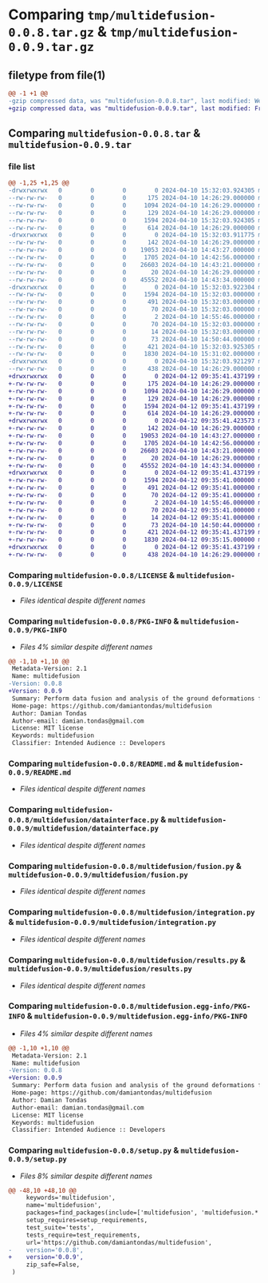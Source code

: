 # Comparing `tmp/multidefusion-0.0.8.tar.gz` & `tmp/multidefusion-0.0.9.tar.gz`

## filetype from file(1)

```diff
@@ -1 +1 @@
-gzip compressed data, was "multidefusion-0.0.8.tar", last modified: Wed Apr 10 15:32:03 2024, max compression
+gzip compressed data, was "multidefusion-0.0.9.tar", last modified: Fri Apr 12 09:35:41 2024, max compression
```

## Comparing `multidefusion-0.0.8.tar` & `multidefusion-0.0.9.tar`

### file list

```diff
@@ -1,25 +1,25 @@
-drwxrwxrwx   0        0        0        0 2024-04-10 15:32:03.924305 multidefusion-0.0.8/
--rw-rw-rw-   0        0        0      175 2024-04-10 14:26:29.000000 multidefusion-0.0.8/AUTHORS.rst
--rw-rw-rw-   0        0        0     1094 2024-04-10 14:26:29.000000 multidefusion-0.0.8/LICENSE
--rw-rw-rw-   0        0        0      129 2024-04-10 14:26:29.000000 multidefusion-0.0.8/MANIFEST.in
--rw-rw-rw-   0        0        0     1594 2024-04-10 15:32:03.924305 multidefusion-0.0.8/PKG-INFO
--rw-rw-rw-   0        0        0      614 2024-04-10 14:26:29.000000 multidefusion-0.0.8/README.md
-drwxrwxrwx   0        0        0        0 2024-04-10 15:32:03.911775 multidefusion-0.0.8/multidefusion/
--rw-rw-rw-   0        0        0      142 2024-04-10 14:26:29.000000 multidefusion-0.0.8/multidefusion/__init__.py
--rw-rw-rw-   0        0        0    19053 2024-04-10 14:43:27.000000 multidefusion-0.0.8/multidefusion/datainterface.py
--rw-rw-rw-   0        0        0     1705 2024-04-10 14:42:56.000000 multidefusion-0.0.8/multidefusion/fusion.py
--rw-rw-rw-   0        0        0    26603 2024-04-10 14:43:21.000000 multidefusion-0.0.8/multidefusion/integration.py
--rw-rw-rw-   0        0        0       20 2024-04-10 14:26:29.000000 multidefusion-0.0.8/multidefusion/multidefusion.py
--rw-rw-rw-   0        0        0    45552 2024-04-10 14:43:34.000000 multidefusion-0.0.8/multidefusion/results.py
-drwxrwxrwx   0        0        0        0 2024-04-10 15:32:03.922304 multidefusion-0.0.8/multidefusion.egg-info/
--rw-rw-rw-   0        0        0     1594 2024-04-10 15:32:03.000000 multidefusion-0.0.8/multidefusion.egg-info/PKG-INFO
--rw-rw-rw-   0        0        0      491 2024-04-10 15:32:03.000000 multidefusion-0.0.8/multidefusion.egg-info/SOURCES.txt
--rw-rw-rw-   0        0        0       70 2024-04-10 15:32:03.000000 multidefusion-0.0.8/multidefusion.egg-info/dependency_links.txt
--rw-rw-rw-   0        0        0        2 2024-04-10 14:55:46.000000 multidefusion-0.0.8/multidefusion.egg-info/not-zip-safe
--rw-rw-rw-   0        0        0       70 2024-04-10 15:32:03.000000 multidefusion-0.0.8/multidefusion.egg-info/requires.txt
--rw-rw-rw-   0        0        0       14 2024-04-10 15:32:03.000000 multidefusion-0.0.8/multidefusion.egg-info/top_level.txt
--rw-rw-rw-   0        0        0       73 2024-04-10 14:50:44.000000 multidefusion-0.0.8/requirements.txt
--rw-rw-rw-   0        0        0      421 2024-04-10 15:32:03.925305 multidefusion-0.0.8/setup.cfg
--rw-rw-rw-   0        0        0     1830 2024-04-10 15:31:02.000000 multidefusion-0.0.8/setup.py
-drwxrwxrwx   0        0        0        0 2024-04-10 15:32:03.921297 multidefusion-0.0.8/tests/
--rw-rw-rw-   0        0        0      438 2024-04-10 14:26:29.000000 multidefusion-0.0.8/tests/test_multidefusion.py
+drwxrwxrwx   0        0        0        0 2024-04-12 09:35:41.437199 multidefusion-0.0.9/
+-rw-rw-rw-   0        0        0      175 2024-04-10 14:26:29.000000 multidefusion-0.0.9/AUTHORS.rst
+-rw-rw-rw-   0        0        0     1094 2024-04-10 14:26:29.000000 multidefusion-0.0.9/LICENSE
+-rw-rw-rw-   0        0        0      129 2024-04-10 14:26:29.000000 multidefusion-0.0.9/MANIFEST.in
+-rw-rw-rw-   0        0        0     1594 2024-04-12 09:35:41.437199 multidefusion-0.0.9/PKG-INFO
+-rw-rw-rw-   0        0        0      614 2024-04-10 14:26:29.000000 multidefusion-0.0.9/README.md
+drwxrwxrwx   0        0        0        0 2024-04-12 09:35:41.423573 multidefusion-0.0.9/multidefusion/
+-rw-rw-rw-   0        0        0      142 2024-04-10 14:26:29.000000 multidefusion-0.0.9/multidefusion/__init__.py
+-rw-rw-rw-   0        0        0    19053 2024-04-10 14:43:27.000000 multidefusion-0.0.9/multidefusion/datainterface.py
+-rw-rw-rw-   0        0        0     1705 2024-04-10 14:42:56.000000 multidefusion-0.0.9/multidefusion/fusion.py
+-rw-rw-rw-   0        0        0    26603 2024-04-10 14:43:21.000000 multidefusion-0.0.9/multidefusion/integration.py
+-rw-rw-rw-   0        0        0       20 2024-04-10 14:26:29.000000 multidefusion-0.0.9/multidefusion/multidefusion.py
+-rw-rw-rw-   0        0        0    45552 2024-04-10 14:43:34.000000 multidefusion-0.0.9/multidefusion/results.py
+drwxrwxrwx   0        0        0        0 2024-04-12 09:35:41.437199 multidefusion-0.0.9/multidefusion.egg-info/
+-rw-rw-rw-   0        0        0     1594 2024-04-12 09:35:41.000000 multidefusion-0.0.9/multidefusion.egg-info/PKG-INFO
+-rw-rw-rw-   0        0        0      491 2024-04-12 09:35:41.000000 multidefusion-0.0.9/multidefusion.egg-info/SOURCES.txt
+-rw-rw-rw-   0        0        0       70 2024-04-12 09:35:41.000000 multidefusion-0.0.9/multidefusion.egg-info/dependency_links.txt
+-rw-rw-rw-   0        0        0        2 2024-04-10 14:55:46.000000 multidefusion-0.0.9/multidefusion.egg-info/not-zip-safe
+-rw-rw-rw-   0        0        0       70 2024-04-12 09:35:41.000000 multidefusion-0.0.9/multidefusion.egg-info/requires.txt
+-rw-rw-rw-   0        0        0       14 2024-04-12 09:35:41.000000 multidefusion-0.0.9/multidefusion.egg-info/top_level.txt
+-rw-rw-rw-   0        0        0       73 2024-04-10 14:50:44.000000 multidefusion-0.0.9/requirements.txt
+-rw-rw-rw-   0        0        0      421 2024-04-12 09:35:41.437199 multidefusion-0.0.9/setup.cfg
+-rw-rw-rw-   0        0        0     1830 2024-04-12 09:35:15.000000 multidefusion-0.0.9/setup.py
+drwxrwxrwx   0        0        0        0 2024-04-12 09:35:41.437199 multidefusion-0.0.9/tests/
+-rw-rw-rw-   0        0        0      438 2024-04-10 14:26:29.000000 multidefusion-0.0.9/tests/test_multidefusion.py
```

### Comparing `multidefusion-0.0.8/LICENSE` & `multidefusion-0.0.9/LICENSE`

 * *Files identical despite different names*

### Comparing `multidefusion-0.0.8/PKG-INFO` & `multidefusion-0.0.9/PKG-INFO`

 * *Files 4% similar despite different names*

```diff
@@ -1,10 +1,10 @@
 Metadata-Version: 2.1
 Name: multidefusion
-Version: 0.0.8
+Version: 0.0.9
 Summary: Perform data fusion and analysis of the ground deformations for multiple stations.
 Home-page: https://github.com/damiantondas/multidefusion
 Author: Damian Tondas
 Author-email: damian.tondas@gmail.com
 License: MIT license
 Keywords: multidefusion
 Classifier: Intended Audience :: Developers
```

### Comparing `multidefusion-0.0.8/README.md` & `multidefusion-0.0.9/README.md`

 * *Files identical despite different names*

### Comparing `multidefusion-0.0.8/multidefusion/datainterface.py` & `multidefusion-0.0.9/multidefusion/datainterface.py`

 * *Files identical despite different names*

### Comparing `multidefusion-0.0.8/multidefusion/fusion.py` & `multidefusion-0.0.9/multidefusion/fusion.py`

 * *Files identical despite different names*

### Comparing `multidefusion-0.0.8/multidefusion/integration.py` & `multidefusion-0.0.9/multidefusion/integration.py`

 * *Files identical despite different names*

### Comparing `multidefusion-0.0.8/multidefusion/results.py` & `multidefusion-0.0.9/multidefusion/results.py`

 * *Files identical despite different names*

### Comparing `multidefusion-0.0.8/multidefusion.egg-info/PKG-INFO` & `multidefusion-0.0.9/multidefusion.egg-info/PKG-INFO`

 * *Files 4% similar despite different names*

```diff
@@ -1,10 +1,10 @@
 Metadata-Version: 2.1
 Name: multidefusion
-Version: 0.0.8
+Version: 0.0.9
 Summary: Perform data fusion and analysis of the ground deformations for multiple stations.
 Home-page: https://github.com/damiantondas/multidefusion
 Author: Damian Tondas
 Author-email: damian.tondas@gmail.com
 License: MIT license
 Keywords: multidefusion
 Classifier: Intended Audience :: Developers
```

### Comparing `multidefusion-0.0.8/setup.py` & `multidefusion-0.0.9/setup.py`

 * *Files 8% similar despite different names*

```diff
@@ -48,10 +48,10 @@
     keywords='multidefusion',
     name='multidefusion',
     packages=find_packages(include=['multidefusion', 'multidefusion.*']),
     setup_requires=setup_requirements,
     test_suite='tests',
     tests_require=test_requirements,
     url='https://github.com/damiantondas/multidefusion',
-    version='0.0.8',
+    version='0.0.9',
     zip_safe=False,
 )
```

